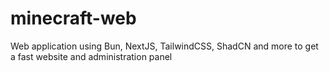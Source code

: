 # minecraft-web
 Web application using Bun, NextJS, TailwindCSS, ShadCN and more to get a fast website and administration panel
